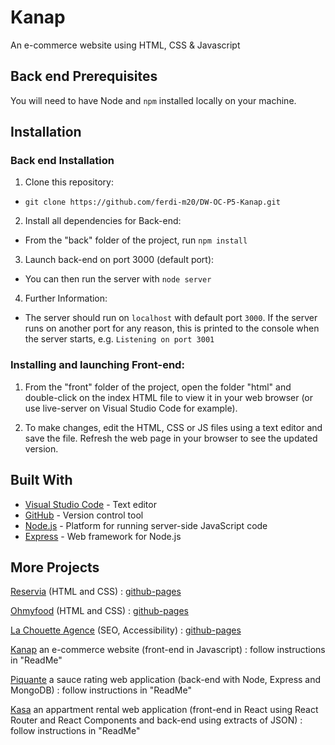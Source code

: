 # Kanap

An e-commerce website using HTML, CSS & Javascript

## Back end Prerequisites

You will need to have Node and `npm` installed locally on your machine.

## Installation

### Back end Installation

1. Clone this repository:

- `git clone https://github.com/ferdi-m20/DW-OC-P5-Kanap.git`

2. Install all dependencies for Back-end:

- From the "back" folder of the project, run `npm install`

3. Launch back-end on port 3000 (default port):

- You can then run the server with `node server`

4. Further Information:

- The server should run on `localhost` with default port `3000`.
  If the server runs on another port for any reason, this is printed to the console when the server starts, e.g. `Listening on port 3001`

### Installing and launching Front-end:

1. From the "front" folder of the project, open the folder "html" and double-click on the index HTML file to view it in your web browser (or use live-server on Visual Studio Code for example).

2. To make changes, edit the HTML, CSS or JS files using a text editor and save the file. Refresh the web page in your browser to see the updated version.

## Built With

- [Visual Studio Code](https://code.visualstudio.com/) - Text editor
- [GitHub](https://github.com/) - Version control tool
- [Node.js](https://nodejs.org/en/) - Platform for running server-side JavaScript code
- [Express](https://expressjs.com/fr/) - Web framework for Node.js

## More Projects

[Reservia](https://github.com/ferdi-m20/DW-OC-P2-Reservia) (HTML and CSS) : [github-pages](https://ferdi-m20.github.io/DW-OC-P2-Reservia/)

[Ohmyfood](https://github.com/ferdi-m20/DW-OC-P3-Ohmyfood) (HTML and CSS) : [github-pages](https://ferdi-m20.github.io/DW-OC-P3-Ohmyfood/)

[La Chouette Agence](https://github.com/ferdi-m20/DW-OC-P4-La-Chouette-Agence) (SEO, Accessibility) : [github-pages](https://ferdi-m20.github.io/DW-OC-P4-La-Chouette-Agence/)

[Kanap](https://github.com/ferdi-m20/DW-OC-P5-Kanap) an e-commerce website (front-end in Javascript) : follow instructions in "ReadMe"

[Piquante](https://github.com/ferdi-m20/DW-OC-P6-Piquante) a sauce rating web application (back-end with Node, Express and MongoDB) : follow instructions in "ReadMe"

[Kasa](https://github.com/ferdi-m20/DW-OC-P7-Kasa) an appartment rental web application (front-end in React using React Router and React Components and back-end using extracts of JSON) : follow instructions in "ReadMe"
